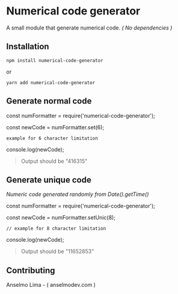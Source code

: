 # Numerical code generator

A small module that generate numerical code.
*( No dependencies )*
  
## Installation

`npm install numerical-code-generator`

or

`yarn add numerical-code-generator`

## Generate normal code

const numFormatter = require('numerical-code-generator');

const newCode = numFormatter.set(6);

`example for 6 character limitation`


console.log(newCode);


> Output should be "416315"
  
  
## Generate unique code

*Numeric code generated randomly from Date().getTime()*

const numFormatter = require('numerical-code-generator');

const newCode = numFormatter.setUnic(8);

`// example for 8 character limitation`
  
console.log(newCode);

> Output should be "11652853"

## Contributing

Anselmo Lima - ( anselmodev.com )